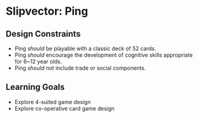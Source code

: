 # Slipvector: Ping

## Design Constraints
- Ping *should* be playable with a classic deck of 52 cards.
- Ping *should* encourage the development of cognitive skills appropriate for 6~12 year olds.
- Ping *should not* include trade or social components.

## Learning Goals
- Explore 4-suited game design
- Explore co-operative card game design
